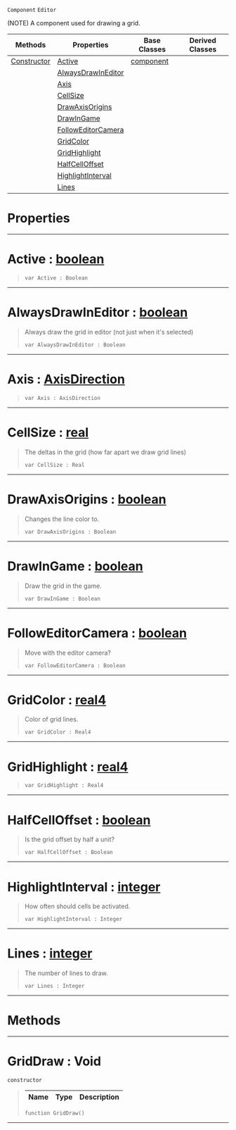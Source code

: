  `Component` `Editor`



(NOTE) A component used for drawing a grid.

|Methods|Properties|Base Classes|Derived Classes|
|---|---|---|---|
|[ Constructor](https://github.com/ZilchEngine/ZilchDocs/blob/master/code_reference/class_reference/griddraw.markdown#griddraw-void)|[ Active](https://github.com/ZilchEngine/ZilchDocs/blob/master/code_reference/class_reference/griddraw.markdown#active-zilch-engine-docum)|[component](https://github.com/ZilchEngine/ZilchDocs/blob/master/code_reference/class_reference/component.markdown)| |
| |[ AlwaysDrawInEditor](https://github.com/ZilchEngine/ZilchDocs/blob/master/code_reference/class_reference/griddraw.markdown#alwaysdrawineditor-zero)| | |
| |[ Axis](https://github.com/ZilchEngine/ZilchDocs/blob/master/code_reference/class_reference/griddraw.markdown#axis-zilch-engine-documen)| | |
| |[ CellSize](https://github.com/ZilchEngine/ZilchDocs/blob/master/code_reference/class_reference/griddraw.markdown#cellsize-zilch-engine-doc)| | |
| |[ DrawAxisOrigins](https://github.com/ZilchEngine/ZilchDocs/blob/master/code_reference/class_reference/griddraw.markdown#drawaxisorigins-zilch-eng)| | |
| |[ DrawInGame](https://github.com/ZilchEngine/ZilchDocs/blob/master/code_reference/class_reference/griddraw.markdown#drawingame-zilch-engine-d)| | |
| |[ FollowEditorCamera](https://github.com/ZilchEngine/ZilchDocs/blob/master/code_reference/class_reference/griddraw.markdown#followeditorcamera-zero)| | |
| |[ GridColor](https://github.com/ZilchEngine/ZilchDocs/blob/master/code_reference/class_reference/griddraw.markdown#gridcolor-zilch-engine-do)| | |
| |[ GridHighlight](https://github.com/ZilchEngine/ZilchDocs/blob/master/code_reference/class_reference/griddraw.markdown#gridhighlight-zilch-engin)| | |
| |[ HalfCellOffset](https://github.com/ZilchEngine/ZilchDocs/blob/master/code_reference/class_reference/griddraw.markdown#halfcelloffset-zilch-engi)| | |
| |[ HighlightInterval](https://github.com/ZilchEngine/ZilchDocs/blob/master/code_reference/class_reference/griddraw.markdown#highlightinterval-zilch-e)| | |
| |[ Lines](https://github.com/ZilchEngine/ZilchDocs/blob/master/code_reference/class_reference/griddraw.markdown#lines-zilch-engine-docume)| | |


 #  Properties


---  
 #  Active : [boolean](https://github.com/ZilchEngine/ZilchDocs/blob/master/code_reference/nada_base_types/boolean.markdown)

> 
> ``` lang=cpp, name=Nada
> var Active : Boolean


---  
 #  AlwaysDrawInEditor : [boolean](https://github.com/ZilchEngine/ZilchDocs/blob/master/code_reference/nada_base_types/boolean.markdown)

> Always draw the grid in editor (not just when it's selected)
> ``` lang=cpp, name=Nada
> var AlwaysDrawInEditor : Boolean


---  
 #  Axis : [AxisDirection](https://github.com/ZilchEngine/ZilchDocs/blob/master/code_reference/enum_reference.markdown#axisdirection)

> 
> ``` lang=cpp, name=Nada
> var Axis : AxisDirection


---  
 #  CellSize : [real](https://github.com/ZilchEngine/ZilchDocs/blob/master/code_reference/nada_base_types/real.markdown)

> The deltas in the grid (how far apart we draw grid lines)
> ``` lang=cpp, name=Nada
> var CellSize : Real


---  
 #  DrawAxisOrigins : [boolean](https://github.com/ZilchEngine/ZilchDocs/blob/master/code_reference/nada_base_types/boolean.markdown)

> Changes the line color to.
> ``` lang=cpp, name=Nada
> var DrawAxisOrigins : Boolean


---  
 #  DrawInGame : [boolean](https://github.com/ZilchEngine/ZilchDocs/blob/master/code_reference/nada_base_types/boolean.markdown)

> Draw the grid in the game.
> ``` lang=cpp, name=Nada
> var DrawInGame : Boolean


---  
 #  FollowEditorCamera : [boolean](https://github.com/ZilchEngine/ZilchDocs/blob/master/code_reference/nada_base_types/boolean.markdown)

> Move with the editor camera?
> ``` lang=cpp, name=Nada
> var FollowEditorCamera : Boolean


---  
 #  GridColor : [real4](https://github.com/ZilchEngine/ZilchDocs/blob/master/code_reference/nada_base_types/real4.markdown)

> Color of grid lines.
> ``` lang=cpp, name=Nada
> var GridColor : Real4


---  
 #  GridHighlight : [real4](https://github.com/ZilchEngine/ZilchDocs/blob/master/code_reference/nada_base_types/real4.markdown)

> 
> ``` lang=cpp, name=Nada
> var GridHighlight : Real4


---  
 #  HalfCellOffset : [boolean](https://github.com/ZilchEngine/ZilchDocs/blob/master/code_reference/nada_base_types/boolean.markdown)

> Is the grid offset by half a unit?
> ``` lang=cpp, name=Nada
> var HalfCellOffset : Boolean


---  
 #  HighlightInterval : [integer](https://github.com/ZilchEngine/ZilchDocs/blob/master/code_reference/nada_base_types/integer.markdown)

> How often should cells be activated.
> ``` lang=cpp, name=Nada
> var HighlightInterval : Integer


---  
 #  Lines : [integer](https://github.com/ZilchEngine/ZilchDocs/blob/master/code_reference/nada_base_types/integer.markdown)

> The number of lines to draw.
> ``` lang=cpp, name=Nada
> var Lines : Integer


---  
 #  Methods


---  
 #  GridDraw : Void

 `constructor`

> 
> |Name|Type|Description|
> |---|---|---|
> ``` lang=cpp, name=Nada
> function GridDraw()
> ``` 


---  
 

 
